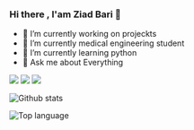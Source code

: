 ### Hi there , I'am Ziad Bari 👋




- 🔭 I’m currently working on projeckts
- 🔭 I’m currently medical engineering student
- 🌱 I’m currently learning python
- 💬 Ask me about Everything


<img src="https://img.shields.io/badge/-Bootstrap5-7952B3?logo=bootstrap5&logoColor=fff">

<img src="https://img.shields.io/badge/-HTML-e34f26?logo=html5&logoColor=fff">

<img src="https://img.shields.io/badge/-CSS-1572B6?logo=css3&logoColor=fff">

![Github stats](https://github-readme-stats.vercel.app/api?username=zbari023&count_private=true&show_icons=true&theme=radical)

![Top language](https://github-readme-stats.vercel.app/api/top-langs/?username=zbari023&show_icons=true&theme=radical)


